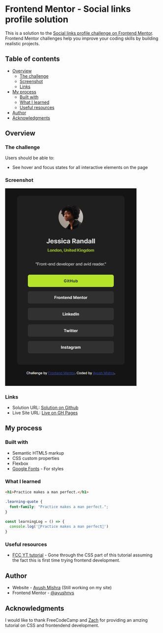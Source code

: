 # Frontend Mentor - Social links profile solution

This is a solution to the [Social links profile challenge on Frontend Mentor](https://www.frontendmentor.io/challenges/social-links-profile-UG32l9m6dQ). Frontend Mentor challenges help you improve your coding skills by building realistic projects. 

## Table of contents

- [Overview](#overview)
  - [The challenge](#the-challenge)
  - [Screenshot](#screenshot)
  - [Links](#links)
- [My process](#my-process)
  - [Built with](#built-with)
  - [What I learned](#what-i-learned)
  - [Useful resources](#useful-resources)
- [Author](#author)
- [Acknowledgments](#acknowledgments)

## Overview

### The challenge

Users should be able to:

- See hover and focus states for all interactive elements on the page

### Screenshot

![SS](image-1.png)
### Links

- Solution URL: [Solution on Github](https://github.com/ayushnvs/social-links-profile-main)
- Live Site URL: [Live on GH Pages](https://ayushnvs.github.io/social-links-profile-main/)

## My process

### Built with

- Semantic HTML5 markup
- CSS custom properties
- Flexbox
- [Google Fonts](https://fonts.google.com/) - For styles

### What I learned

```html
<h1>Practice makes a man perfect.</h1>
```
```css
.learning-quote {
  font-family: "Practice makes a man perfect.";
}
```
```js
const learningLog = () => {
  console.log('🎉Practice makes a man perfect🎉')
}
```

### Useful resources

- [FCC YT tutorial](https://www.youtube.com/watch?v=zJSY8tbf_ys) - Gone through the CSS part of this tutorial assuming the fact this is first time trying frontend development.

## Author

- Website - [Ayush Mishra]() (Still working on my site)
- Frontend Mentor - [@ayushnvs](https://www.frontendmentor.io/profile/ayushnvs)

## Acknowledgments

I would like to thank FreeCodeCamp and [Zach](https://github.com/zachgoll) for providing an amzing tutorial on CSS and frontendend development.
